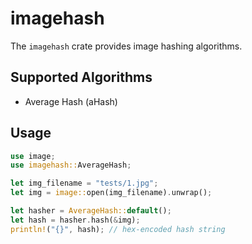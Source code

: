 # imagehash

The `imagehash` crate provides image hashing algorithms.

## Supported Algorithms

- Average Hash (aHash)

## Usage

```rust
use image;
use imagehash::AverageHash;

let img_filename = "tests/1.jpg";
let img = image::open(img_filename).unwrap();

let hasher = AverageHash::default();
let hash = hasher.hash(&img);
println!("{}", hash); // hex-encoded hash string
```
